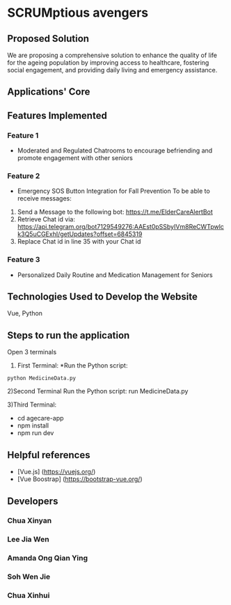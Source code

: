 # SCRUMptious avengers

## Proposed Solution
We are proposing a comprehensive solution to enhance the quality of life for the ageing population by improving access to healthcare, fostering social engagement, and providing daily living and emergency assistance. 

## Applications' Core 


## Features Implemented
### Feature 1
- Moderated and Regulated Chatrooms to encourage befriending and promote engagement with other seniors

### Feature 2
- Emergency SOS Button Integration for Fall Prevention
To be able to receive messages:
1. Send a Message to the following bot: https://t.me/ElderCareAlertBot
2. Retrieve Chat id via: https://api.telegram.org/bot7129549276:AAEst0pSSbyIVm8ReCWTpwlck3Q5uCGExhI/getUpdates?offset=6845319
3. Replace Chat id in line 35 with your Chat id
  
### Feature 3
- Personalized Daily Routine and Medication Management for Seniors

## Technologies Used to Develop the Website
Vue, Python

## Steps to run the application
Open 3 terminals

1) First Terminal:
 *Run the Python script:
  ```
  python MedicineData.py
  ```


2)Second Terminal
Run the Python script:
run MedicineData.py

3)Third Terminal:
- cd agecare-app
- npm install
- npm run dev

## Helpful references
- [Vue.js] (https://vuejs.org/)
- [Vue Boostrap] (https://bootstrap-vue.org/)

## Developers
### Chua Xinyan
### Lee Jia Wen
### Amanda Ong Qian Ying
### Soh Wen Jie
### Chua Xinhui
